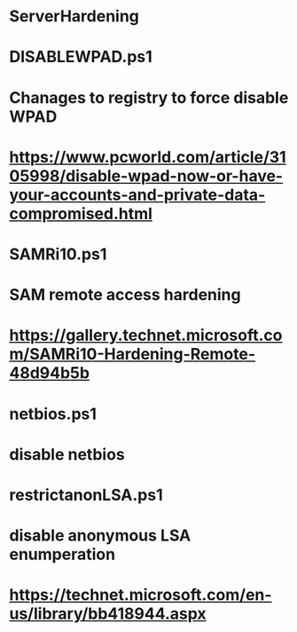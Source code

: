 # ServerHardening

# DISABLEWPAD.ps1 
#   Chanages to registry to force disable WPAD
#   https://www.pcworld.com/article/3105998/disable-wpad-now-or-have-your-accounts-and-private-data-compromised.html

# SAMRi10.ps1
#   SAM remote access hardening
#   https://gallery.technet.microsoft.com/SAMRi10-Hardening-Remote-48d94b5b

# netbios.ps1
#   disable netbios

# restrictanonLSA.ps1
#   disable anonymous LSA enumperation
#   https://technet.microsoft.com/en-us/library/bb418944.aspx

